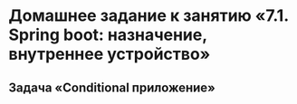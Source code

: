 # Домашнее задание к занятию «7.1. Spring boot: назначение, внутреннее устройство»
## Задача «Conditional приложение»